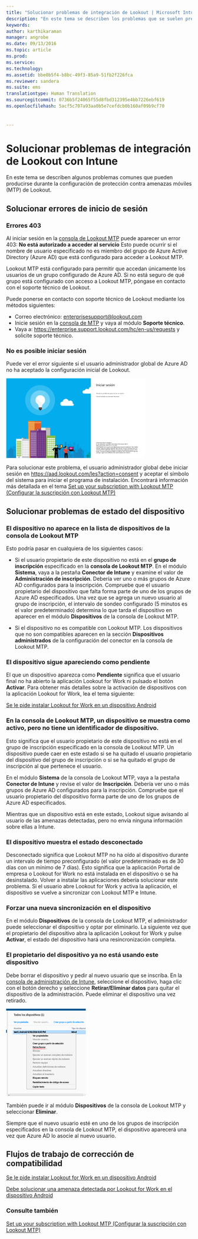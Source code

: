 ```yaml
---
title: "Solucionar problemas de integración de Lookout | Microsoft Intune"
description: "En este tema se describen los problemas que se suelen presentar durante la integración de Lookout"
keywords: 
author: karthikaraman
manager: angrobe
ms.date: 09/13/2016
ms.topic: article
ms.prod: 
ms.service: 
ms.technology: 
ms.assetid: bbe0b5f4-b8bc-49f3-85a9-51fb2f226fca
ms.reviewer: sandera
ms.suite: ems
translationtype: Human Translation
ms.sourcegitcommit: 0736b5f24065f55d8fbd312395e4bb7226ebf619
ms.openlocfilehash: 5acf5c707a93aa0b5e7cefdcb0b160af09b9cf70


---
```


# Solucionar problemas de integración de Lookout con Intune
En este tema se describen algunos problemas comunes que pueden producirse durante la configuración de protección contra amenazas móviles (MTP) de Lookout.
## Solucionar errores de inicio de sesión
### Errores 403
Al iniciar sesión en la [consola de Lookout MTP](https://aad.lookout.com) puede aparecer un error 403:  **No está autorizado a acceder al servicio**  Esto puede ocurrir si el nombre de usuario especificado no es miembro del grupo de Azure Active Directory (Azure AD) que está configurado para acceder a Lookout MTP.

Lookout MTP está configurado para permitir que accedan únicamente los usuarios de un grupo configurado de Azure AD. Si no está seguro de qué grupo está configurado con acceso a Lookout MTP, póngase en contacto con el soporte técnico de Lookout.

Puede ponerse en contacto con soporte técnico de Lookout mediante los métodos siguientes:

* Correo electrónico: enterprisesupport@lookout.com
* Inicie sesión en la [consola de MTP](http://aad.lookout.com) y vaya al módulo **Soporte técnico**.
* Vaya a: https://enterprise.support.lookout.com/hc/en-us/requests y solicite soporte técnico.

### No es posible iniciar sesión
Puede ver el error siguiente si el usuario administrador global de Azure AD no ha aceptado la configuración inicial de Lookout.

![captura de pantalla de la pantalla de inicio de sesión de Lookout con un error de inicio de sesión](../media/mtp/lookout-mtp-consent-not-accepted-error.png)

Para solucionar este problema, el usuario administrador global debe iniciar sesión en https://aad.lookout.com/les?action=consent y aceptar el símbolo del sistema para iniciar el programa de instalación. Encontrará información más detallada en el tema [Set up your subscription with Lookout MTP (Configurar la suscripción con Lookout MTP)](set-up-your-subscription-with-lookout-mtp.md)

## Solucionar problemas de estado del dispositivo

### El dispositivo no aparece en la lista de dispositivos de la consola de Lookout MTP

Esto podría pasar en cualquiera de los siguientes casos:
* Si el usuario propietario de este dispositivo no está en el **grupo de inscripción** especificado en la **consola de Lookout MTP**.  En el módulo **Sistema**, vaya a la pestaña **Conector de Intune** y examine el valor de **Administración de inscripción**.  Debería ver uno o más grupos de Azure AD configurados para la inscripción.  Compruebe que el usuario propietario del dispositivo que falta forma parte de uno de los grupos de Azure AD especificados.  Una vez que se agrega un nuevo usuario al grupo de inscripción, el intervalo de sondeo configurado (5 minutos es el valor predeterminado) determina lo que tarda el dispositivo en aparecer en el módulo **Dispositivos** de la consola de Lookout MTP.

* Si el dispositivo no es compatible con Lookout MTP.  Los dispositivos que no son compatibles aparecen en la sección **Dispositivos administrados** de la configuración del conector en la consola de Lookout MTP.

### El dispositivo sigue apareciendo como **pendiente**

El que un dispositivo aparezca como **Pendiente** significa que el usuario final no ha abierto la aplicación Lookout for Work ni pulsado el botón **Activar**. Para obtener más detalles sobre la activación de dispositivos con la aplicación Lookout for Work, lea el tema siguiente:

[Se le pide instalar Lookout for Work en un dispositivo Android ](http://docs.microsoft.com/intune/enduser/you-are-prompted-to-install-lookout-for-work-android)

### En la consola de Lookout MTP, un dispositivo se muestra como activo, pero no tiene un identificador de dispositivo.  
Esto significa que el usuario propietario de este dispositivo no está en el grupo de inscripción especificado en la consola de Lookout MTP.   Un dispositivo puede caer en este estado si se ha quitado el usuario propietario del dispositivo del grupo de inscripción o si se ha quitado el grupo de inscripción al que pertenece el usuario.

En el módulo **Sistema** de la consola de Lookout MTP, vaya a la pestaña **Conector de Intune** y revise el valor de **Inscripción**.  Debería ver uno o más grupos de Azure AD configurados para la inscripción.  Compruebe que el usuario propietario del dispositivo forma parte de uno de los grupos de Azure AD especificados.  

Mientras que un dispositivo está en este estado, Lookout sigue avisando al usuario de las amenazas detectadas, pero no envía ninguna información sobre ellas a Intune.

### El dispositivo muestra el estado desconectado

Desconectado significa que Lookout MTP no ha oído al dispositivo durante un intervalo de tiempo preconfigurado (el valor predeterminado es de 30 días con un mínimo de 7 días). Esto significa que la aplicación Portal de empresa o Lookout for Work no está instalada en el dispositivo o se ha desinstalado. Volver a instalar las aplicaciones debería solucionar este problema. Si el usuario abre Lookout for Work y activa la aplicación, el dispositivo se vuelve a sincronizar con Lookout MTP e Intune.    

### Forzar una nueva sincronización en el dispositivo
En el módulo **Dispositivos** de la consola de Lookout MTP, el administrador puede seleccionar el dispositivo y optar por eliminarlo.   La siguiente vez que el propietario del dispositivo abra la aplicación Lookout for Work y pulse **Activar**, el estado del dispositivo hará una resincronización completa.

### El propietario del dispositivo ya no está usando este dispositivo
Debe borrar el dispositivo y pedir al nuevo usuario que se inscriba.  En la [consola de administración de Intune](https://manage.microsoft.com), seleccione el dispositivo, haga clic con el botón derecho y seleccione **Retirar/Eliminar datos** para quitar el dispositivo de la administración. Puede eliminar el dispositivo una vez retirado.

![captura de pantalla del módulo de dispositivos de la consola de administración de Intune con la opción Retirar/Eliminar datos](../media/mtp/mtp-retire-device-intune-console.png)

También puede ir al módulo **Dispositivos** de la consola de Lookout MTP y seleccionar **Eliminar**.  

Siempre que el nuevo usuario esté en uno de los grupos de inscripción especificados en la consola de Lookout MTP, el dispositivo aparecerá una vez que Azure AD lo asocie al nuevo usuario.

## Flujos de trabajo de corrección de compatibilidad
[Se le pide instalar Lookout for Work en un dispositivo Android]( http://docs.microsoft.com/intune/enduser/you-are-prompted-to-install-lookout-for-work-android)

[Debe solucionar una amenaza detectada por Lookout for Work en el dispositivo Android ](http://docs.microsoft.com/intune/enduser/you-need-to-resolve-a-threat-found-by-lookout-for-work-android)


### Consulte también
[Set up your subscription with Lookout MTP (Configurar la suscripción con Lookout MTP)](https://docs.microsoft.com/en-us/intune/deploy-use/set-up-your-subscription-with-lookout-mtp)



<!--HONumber=Oct16_HO1-->


